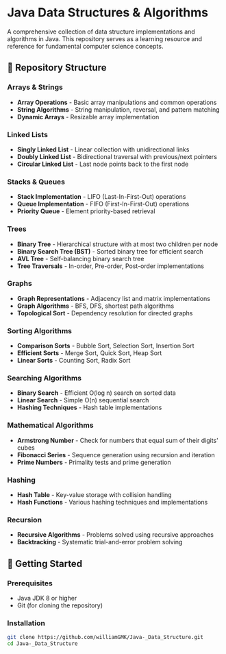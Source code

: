# Java Data Structures & Algorithms

A comprehensive collection of data structure implementations and algorithms in Java. This repository serves as a learning resource and reference for fundamental computer science concepts.

## 📁 Repository Structure

### **Arrays & Strings**
- **Array Operations** - Basic array manipulations and common operations
- **String Algorithms** - String manipulation, reversal, and pattern matching
- **Dynamic Arrays** - Resizable array implementation

### **Linked Lists**
- **Singly Linked List** - Linear collection with unidirectional links
- **Doubly Linked List** - Bidirectional traversal with previous/next pointers
- **Circular Linked List** - Last node points back to the first node

### **Stacks & Queues**
- **Stack Implementation** - LIFO (Last-In-First-Out) operations
- **Queue Implementation** - FIFO (First-In-First-Out) operations
- **Priority Queue** - Element priority-based retrieval

### **Trees**
- **Binary Tree** - Hierarchical structure with at most two children per node
- **Binary Search Tree (BST)** - Sorted binary tree for efficient search
- **AVL Tree** - Self-balancing binary search tree
- **Tree Traversals** - In-order, Pre-order, Post-order implementations

### **Graphs**
- **Graph Representations** - Adjacency list and matrix implementations
- **Graph Algorithms** - BFS, DFS, shortest path algorithms
- **Topological Sort** - Dependency resolution for directed graphs

### **Sorting Algorithms**
- **Comparison Sorts** - Bubble Sort, Selection Sort, Insertion Sort
- **Efficient Sorts** - Merge Sort, Quick Sort, Heap Sort
- **Linear Sorts** - Counting Sort, Radix Sort

### **Searching Algorithms**
- **Binary Search** - Efficient O(log n) search on sorted data
- **Linear Search** - Simple O(n) sequential search
- **Hashing Techniques** - Hash table implementations

### **Mathematical Algorithms**
- **Armstrong Number** - Check for numbers that equal sum of their digits' cubes
- **Fibonacci Series** - Sequence generation using recursion and iteration
- **Prime Numbers** - Primality tests and prime generation

### **Hashing**
- **Hash Table** - Key-value storage with collision handling
- **Hash Functions** - Various hashing techniques and implementations

### **Recursion**
- **Recursive Algorithms** - Problems solved using recursive approaches
- **Backtracking** - Systematic trial-and-error problem solving

## 🚀 Getting Started

### Prerequisites
- Java JDK 8 or higher
- Git (for cloning the repository)

### Installation
```bash
git clone https://github.com/williamGMK/Java-_Data_Structure.git
cd Java-_Data_Structure
